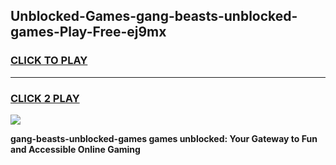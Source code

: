 
## Unblocked-Games-gang-beasts-unblocked-games-Play-Free-ej9mx
<h3>
<a href="https://premium76.site?title=gang-beasts-unblocked-games&ref=22A">CLICK TO PLAY</a></h3>
<hr>

<h3>
<a href="https://premium76.site?title=gang-beasts-unblocked-games&ref=22A">CLICK 2 PLAY</a>
  
</h3>

<a href="https://premium76.site?title=gang-beasts-unblocked-games&ref=22A"><img src="https://clearcache.store/games.png"></a>


**gang-beasts-unblocked-games games unblocked: Your Gateway to Fun and Accessible Online Gaming**

